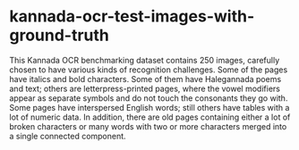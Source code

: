 # kannada-ocr-test-images-with-ground-truth

This Kannada OCR benchmarking dataset contains 250 images, carefully chosen to have various kinds of recognition challenges. Some of the pages have italics and bold characters. Some of them have Halegannada poems and text; others are letterpress-printed pages, where the vowel modifiers appear as separate symbols and do not touch the consonants they go with. Some pages have interspersed English words; still others have tables with a lot of numeric data. In addition, there are old pages containing either a lot of broken characters or many words with two or more characters merged into a single connected component. 
